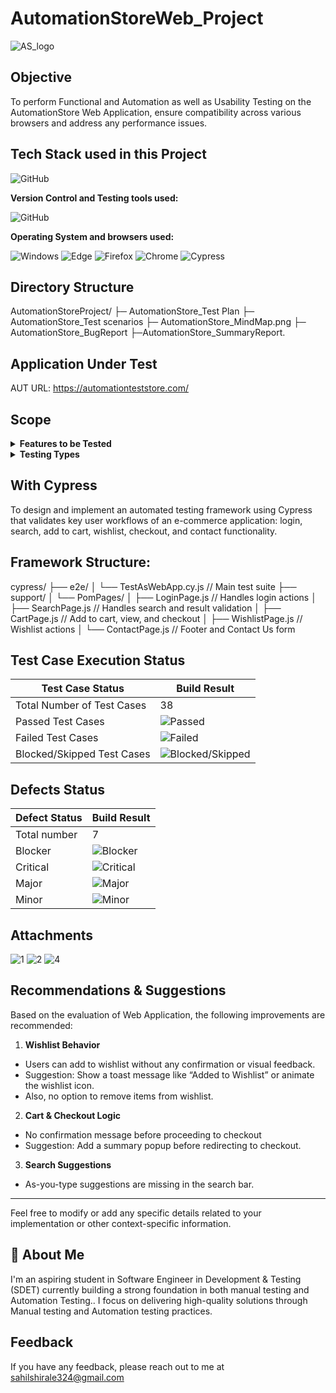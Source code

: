 # AutomationStoreWeb_Project

![AS_logo](https://github.com/user-attachments/assets/d73fda4d-d7af-4602-8126-c95d81b54e53)




## Objective

To perform Functional and Automation as well as  Usability Testing on the AutomationStore Web Application, ensure compatibility across various browsers and address any performance issues.

## Tech Stack used in this Project

<img alt="GitHub" src="https://automationteststore.com/resources/image/18/7a/8.png" />

**Version Control and Testing tools used:**

<img alt="GitHub" src="https://img.shields.io/badge/GitHub-181717?logo=github&logoColor=white&style=flat" />

**Operating System and browsers used:**

<img alt="Windows" src="https://img.shields.io/badge/Windows-00ADEF?logo=windows&logoColor=white&style=flat" />
<img alt="Edge" src="https://img.shields.io/badge/Edge-5C2D91?logo=microsoft-edge&logoColor=white&style=flat" />
<img alt="Firefox" src="https://img.shields.io/badge/Firefox-FF9500?logo=firefox-browser&logoColor=white&style=flat" />
<img alt="Chrome" src="https://img.shields.io/badge/Chrome-4285F4?logo=google-chrome&logoColor=white&style=flat" />
<img alt="Cypress" src="https://github.com/user-attachments/assets/bebb5d6b-9232-4ee0-b095-cbf69654941f" />

## Directory Structure
AutomationStoreProject/
├─ AutomationStore_Test Plan
├─ AutomationStore_Test scenarios
├─ AutomationStore_MindMap.png
├─ AutomationStore_BugReport
├─AutomationStore_SummaryReport.

## Application Under Test 

AUT URL: https://automationteststore.com/

## Scope 
<details>
<summary><strong>Features to be Tested</strong></summary>


- Login
- Product Search 
- Add to Cart
- Checkout
- WishList
- Footer/Contact Us 



</details>

<details>
<summary><strong>Testing Types</strong></summary>

- Functional Testing
- Automation Testing 
- Usability Testing
- Compatibility Testing

</details>

## With Cypress
To design and implement an automated testing framework using Cypress that validates key user workflows of an e-commerce application: login,
 search, add to cart, wishlist, checkout, and contact functionality.

 ## Framework Structure:

 cypress/
├── e2e/
│   └── TestAsWebApp.cy.js            // Main test suite
├── support/
│   └── PomPages/
│       ├── LoginPage.js           // Handles login actions
│       ├── SearchPage.js          // Handles search and result validation
│       ├── CartPage.js            // Add to cart, view, and checkout
│       ├── WishlistPage.js        // Wishlist actions
│       └── ContactPage.js         // Footer and Contact Us form





## Test Case Execution Status

| Test Case Status            | Build Result        |
|-----------------------------|---------------------|
| Total Number of Test Cases  | 38                |
| Passed Test Cases           | ![Passed](https://img.shields.io/badge/-31-green) |
| Failed Test Cases           | ![Failed](https://img.shields.io/badge/-7-red) |
| Blocked/Skipped Test Cases  | ![Blocked/Skipped](https://img.shields.io/badge/-0-yellow) |

## Defects Status

| Defect Status   | Build Result |        
|-----------------|--------------|
| Total number    | 7          |                  
| Blocker         | ![Blocker](https://img.shields.io/badge/-0-red) |
| Critical        | ![Critical](https://img.shields.io/badge/-1-orange) |
| Major           | ![Major](https://img.shields.io/badge/-1-yellow) |
| Minor           | ![Minor](https://img.shields.io/badge/-5-green) |   





## Attachments

![1](https://github.com/user-attachments/assets/d5e12611-7576-4187-9bc6-2700abd49f09)
![2](https://github.com/user-attachments/assets/2a5c012d-512e-4621-bcd0-7ddeb0107a6b)
![4](https://github.com/user-attachments/assets/5cd5b7bb-14f3-423c-9271-d420ecf0a4a5)



## Recommendations & Suggestions

Based on the evaluation of Web Application, the following improvements are recommended:

1. **Wishlist Behavior**
-	Users can add to wishlist without any confirmation or visual feedback.
-	 Suggestion: Show a toast message like “Added to Wishlist” or animate the wishlist icon.
-	Also, no option to remove items from wishlist.

2. **Cart & Checkout Logic**
-	No confirmation message before proceeding to checkout
-	 Suggestion: Add a summary popup before redirecting to checkout.

3. **Search Suggestions** 
-	As-you-type suggestions are missing in the search bar.


---

Feel free to modify or add any specific details related to your implementation or other context-specific information.

## 🚀 About Me

I'm an  aspiring student in Software Engineer in Development & Testing (SDET) currently building a strong foundation in both manual testing and Automation Testing.. I focus on delivering high-quality solutions through Manual testing and Automation testing practices.

## Feedback

If you have any feedback, please reach out to me at sahilshirale324@gmail.com
